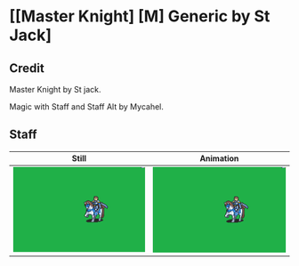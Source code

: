# [\[Master Knight\] \[M\] Generic by St Jack]

## Credit

Master Knight by St jack.

Magic with Staff and Staff Alt by Mycahel.
	
## Staff

| Still | Animation |
| :---: | :-------: |
| ![Staff still](./Staff_000.png) | ![Staff animation](./Staff.gif) |
